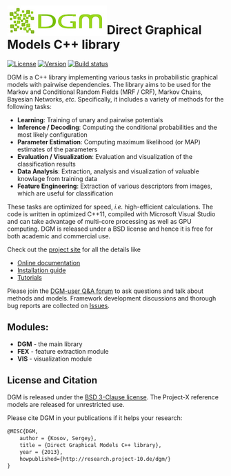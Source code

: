 <img align="left" src="doc/DGM logo.jpg">

# Direct Graphical Models C++ library

[![License](https://img.shields.io/badge/license-BSD%203--Clause-green.svg)](License.txt)
[![Version](https://img.shields.io/github/release/Project-10/DGM.svg)](https://github.com/Project-10/DGM/releases)
[![Build status](https://ci.appveyor.com/api/projects/status/0phsc4anotab6pvv?svg=true)](https://ci.appveyor.com/project/ProjectX/dgm)

DGM is a C++ library implementing various tasks in probabilistic graphical models with pairwise 
dependencies. The library aims to be used for the Markov and Conditional Random Fields (MRF / CRF),
Markov Chains, Bayesian Networks, _etc_. Specifically, it includes a variety of methods for the following tasks:
* __Learning__: Training of unary and pairwise potentials
* __Inference / Decoding__: Computing the conditional probabilities and the most likely configuration
* __Parameter Estimation__: Computing maximum likelihood (or MAP) estimates of the parameters
* __Evaluation / Visualization__: Evaluation and visualization of the classification results
* __Data Analysis__: Extraction, analysis and visualization of valuable knowlage from training data
* __Feature Engineering__: Extraction of various descriptors from images, which are useful for classification

These tasks are optimized for speed, _i.e._ high-efficient calculations. The code is written in optimized C++11, compiled with Microsoft Visual Studio and can take advantage of multi-core processing as well as GPU computing. DGM is released under a BSD license and hence it is free for both academic and commercial use.

Check out the [project site](http://research.project-10.de/dgm/) for all the details like

- [Online documentation](http://research.project-10.de/dgmdoc/)
- [Installation guide](http://research.project-10.de/dgmdoc/a01013.html)
- [Tutorials](http://research.project-10.de/dgmdoc/a01014.html)

Please join the [DGM-user Q&A forum](http://project-10.de/forum/viewforum.php?f=31) to ask questions and talk about methods and models.
Framework development discussions and thorough bug reports are collected on [Issues](https://github.com/Project-10/DGM/issues).

## Modules:

- __DGM__ - the main library
- __FEX__ - feature extraction module
- __VIS__ - visualization module

## License and Citation

DGM is released under the [BSD 3-Clause license](https://github.com/Project-10/DGM/blob/master/License.txt).
The Project-X reference models are released for unrestricted use.

Please cite DGM in your publications if it helps your research:

    @MISC{DGM,
    	author = {Kosov, Sergey},
    	title = {Direct Graphical Models C++ library},
    	year = {2013},
    	howpublished={http://research.project-10.de/dgm/}
    }
